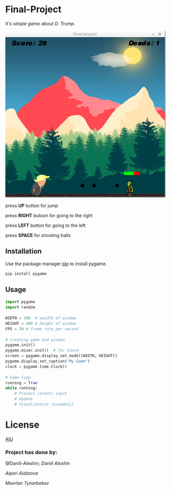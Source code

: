 # Final-Project

*It's simple game about D. Trump.*

![](https://github.com/Daniil-Aleshin/Python-Final-Project/blob/main/game%20images/game%201.PNG)

press **UP** button for jump

press **RIGHT** butoon for going to the right

press **LEFT** button for going to the left

press **SPACE** for shooting balls



## Installation

Use the package manager [pip](https://pip.pypa.io/en/stable/) to install pygame.

```bash
pip install pygame
```


## Usage
```python
import pygame
import random

WIDTH = 360  # weidth of window
HEIGHT = 480 # height of window
FPS = 30 # frame rate per second

# creating game and window
pygame.init()
pygame.mixer.init()  # for sound
screen = pygame.display.set_mode((WIDTH, HEIGHT))
pygame.display.set_caption("My Game")
clock = pygame.time.Clock()

# Game loop
running = True
while running:
    # Process (event) input
    # Update
    # Visualization (assembly)
```

# License

[AIU](http://alatoo.edu.kg/)

### Project has done by:
@Daniil-Aleshin;     *Daniil Aleshin*

*Aiperi Aidarova*

*Meerlan Tynarbekov*
